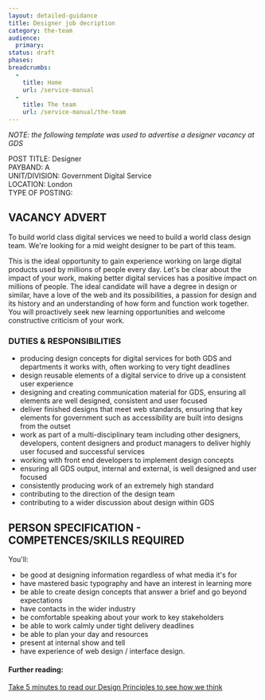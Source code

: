 ```yaml
---
layout: detailed-guidance
title: Designer job decription
category: the-team
audience:
  primary:
status: draft
phases:
breadcrumbs:
  -
    title: Home
    url: /service-manual
  -
    title: The team
    url: /service-manual/the-team
---
```


*NOTE: the following template was used to advertise a designer vacancy at GDS*

POST TITLE:             Designer     
PAYBAND:               	A				      			
UNIT/DIVISION:       	Government Digital Service		      
LOCATION:              	London			     						
TYPE OF POSTING: 	     

## VACANCY ADVERT

To build world class digital services we need to build a world class design team. We're looking for a mid weight designer to be part of this team.

This is the ideal opportunity to gain experience working on large digital products used by millions of people every day. Let's be clear about the impact of your work, making better digital services has a positive impact on millions of people. The ideal candidate will have a degree in design or similar, have a love of the web and its possibilities, a passion for design and its history and an understanding of how form and function work together. You will proactively seek new learning opportunities and welcome constructive criticism of your work.

### DUTIES & RESPONSIBILITIES
* producing design concepts for digital services for both GDS and departments it works with, often working to very tight deadlines
* design reusable elements of a digital service to drive up a consistent user experience
* designing and creating communication material for GDS, ensuring all elements are well designed, consistent and user focused
* deliver finished designs that meet web standards, ensuring that key elements for government such as accessibility are built into designs from the outset
* work as part of a multi-disciplinary team including other designers, developers, content designers and product managers to deliver highly user focused and successful services
* working with front end developers to implement design concepts
* ensuring all GDS output, internal and external, is well designed and user focused
* consistently producing work of an extremely high standard
* contributing to the direction of the design team
* contributing to a wider discussion about design within GDS

## PERSON SPECIFICATION - COMPETENCES/SKILLS REQUIRED
You'll:
* be good at designing information regardless of what media it's for
* have mastered basic typography and have an interest in learning more
* be able to create design concepts that answer a brief and go beyond expectations
* have contacts in the wider industry
* be comfortable speaking about your work to key stakeholders
* be able to work calmly under tight delivery deadlines
* be able to plan your day and resources
* present at internal show and tell
* have experience of web design / interface design.

#### Further reading:

[Take 5 minutes to read our Design Principles to see how we think](https://www.gov.uk/designprinciples)

